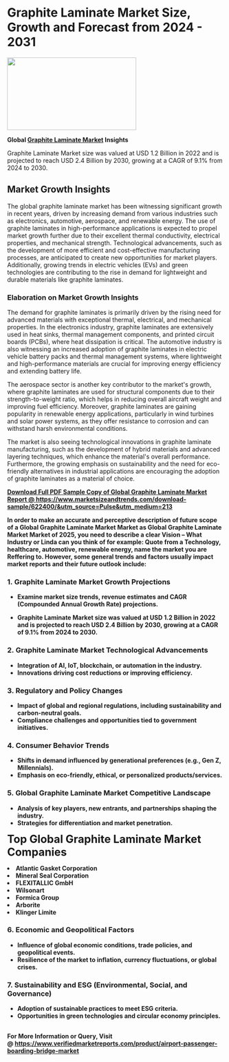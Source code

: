 <H1>Graphite Laminate Market Size, Growth and Forecast from 2024 - 2031</H1><img class="aligncenter size-medium wp-image-584254" src="https://thirdeyenews.in/wp-content/uploads/2024/09/Global-Market-Research-300x168.jpeg" alt="" width="300" height="168" /><p><strong>Global&nbsp;<a href="https://www.marketsizeandtrends.com/download-sample/622400/&amp;utm_source=Pulse&amp;utm_medium=213">Graphite Laminate Market</a> Insights</strong></p><p>Graphite Laminate Market size was valued at USD 1.2 Billion in 2022 and is projected to reach USD 2.4 Billion by 2030, growing at a CAGR of 9.1% from 2024 to 2030.</p><p><h2>Market Growth Insights</h2> <p>The global graphite laminate market has been witnessing significant growth in recent years, driven by increasing demand from various industries such as electronics, automotive, aerospace, and renewable energy. The use of graphite laminates in high-performance applications is expected to propel market growth further due to their excellent thermal conductivity, electrical properties, and mechanical strength. Technological advancements, such as the development of more efficient and cost-effective manufacturing processes, are anticipated to create new opportunities for market players. Additionally, growing trends in electric vehicles (EVs) and green technologies are contributing to the rise in demand for lightweight and durable materials like graphite laminates.</p> <p><strong><a href="#"></a></strong></p> <h3>Elaboration on Market Growth Insights</h3> <p>The demand for graphite laminates is primarily driven by the rising need for advanced materials with exceptional thermal, electrical, and mechanical properties. In the electronics industry, graphite laminates are extensively used in heat sinks, thermal management components, and printed circuit boards (PCBs), where heat dissipation is critical. The automotive industry is also witnessing an increased adoption of graphite laminates in electric vehicle battery packs and thermal management systems, where lightweight and high-performance materials are crucial for improving energy efficiency and extending battery life.</p> <p>The aerospace sector is another key contributor to the market's growth, where graphite laminates are used for structural components due to their strength-to-weight ratio, which helps in reducing overall aircraft weight and improving fuel efficiency. Moreover, graphite laminates are gaining popularity in renewable energy applications, particularly in wind turbines and solar power systems, as they offer resistance to corrosion and can withstand harsh environmental conditions.</p> <p>The market is also seeing technological innovations in graphite laminate manufacturing, such as the development of hybrid materials and advanced layering techniques, which enhance the material's overall performance. Furthermore, the growing emphasis on sustainability and the need for eco-friendly alternatives in industrial applications are encouraging the adoption of graphite laminates as a material of choice.</p> <p><strong><a href="#"></p><p><span class=""><strong>Download Full PDF Sample Copy of Global Graphite Laminate Market Report</strong> @ <a href="https://www.marketsizeandtrends.com/download-sample/622400/&amp;utm_source=Pulse&amp;utm_medium=213" target="_blank">https://www.marketsizeandtrends.com/download-sample/622400/&amp;utm_source=Pulse&amp;utm_medium=213</a></span></p><p>In order to make an accurate and perceptive description of future scope of a Global&nbsp;Graphite Laminate Market Market as Global&nbsp;Graphite Laminate Market Market of 2025, you need to describe a clear Vision &ndash; What Industry or Linda can you think of for example: Quote from a Technology, healthcare, automotive, renewable energy, name the market you are Reffering to. However, some general trends and factors usually impact market reports and their future outlook include:</p><h3>1.&nbsp;<strong>Graphite Laminate Market Growth Projections</strong></h3><ul><li>Examine market size trends, revenue estimates and CAGR (Compounded Annual Growth Rate) projections.</li><li><p>Graphite Laminate Market size was valued at USD 1.2 Billion in 2022 and is projected to reach USD 2.4 Billion by 2030, growing at a CAGR of 9.1% from 2024 to 2030.</p></li></ul><h3>2.&nbsp;<strong>Graphite Laminate Market Technological Advancements</strong></h3><ul><li>Integration of AI, IoT, blockchain, or automation in the industry.</li><li>Innovations driving cost reductions or improving efficiency.</li></ul><h3>3.&nbsp;<strong>Regulatory and Policy Changes</strong></h3><ul><li>Impact of global and regional regulations, including sustainability and carbon-neutral goals.</li><li>Compliance challenges and opportunities tied to government initiatives.</li></ul><h3>4.&nbsp;<strong>Consumer Behavior Trends</strong></h3><ul><li>Shifts in demand influenced by generational preferences (e.g., Gen Z, Millennials).</li><li>Emphasis on eco-friendly, ethical, or personalized products/services.</li></ul><h3>5.&nbsp;<strong>Global Graphite Laminate Market Competitive Landscape</strong></h3><ul><li>Analysis of key players, new entrants, and partnerships shaping the industry.</li><li>Strategies for differentiation and market penetration.</li></ul><p data-pm-slice="1 1 []"><span style="color: inherit; font-family: inherit; font-size: 25px;">Top Global Graphite Laminate Market Companies</span></p><div class="" data-test-id=""><p><li>Atlantic Gasket Corporation</li><li> Mineral Seal Corporation</li><li> FLEXITALLIC GmbH</li><li> Wilsonart</li><li> Formica Group</li><li> Arborite</li><li> Klinger Limite</li></p></div><h3>6.&nbsp;<strong>Economic and Geopolitical Factors</strong></h3><ul><li>Influence of global economic conditions, trade policies, and geopolitical events.</li><li>Resilience of the market to inflation, currency fluctuations, or global crises.</li></ul><h3>7.&nbsp;<strong>Sustainability and ESG (Environmental, Social, and Governance)</strong></h3><ul><li>Adoption of sustainable practices to meet ESG criteria.</li><li>Opportunities in green technologies and circular economy principles.</li></ul><h2><strong style="font-size: 14px;">For More Information or Query, Visit @&nbsp;</strong><a style="background-color: #ffffff; font-size: 14px;" href="https://www.marketsizeandtrends.com/report/graphite-laminate-market/" target="_blank">https://www.verifiedmarketreports.com/product/airport-passenger-boarding-bridge-market</a></h2>
